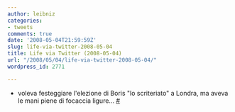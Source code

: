 ```yaml
---
author: leibniz
categories:
- tweets
comments: true
date: '2008-05-04T21:59:59Z'
slug: life-via-twitter-2008-05-04
title: Life via Twitter (2008-05-04)
url: "/2008/05/04/life-via-twitter-2008-05-04/"
wordpress_id: 2771

---
```

* voleva festeggiare l'elezione di Boris "lo scriteriato" a Londra, ma aveva le mani piene di focaccia ligure... [#](https://twitter.com/leibniz/statuses/803216689)


